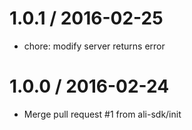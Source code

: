 
1.0.1 / 2016-02-25
==================

  * chore: modify server returns error

1.0.0 / 2016-02-24
==================

  * Merge pull request #1 from ali-sdk/init
